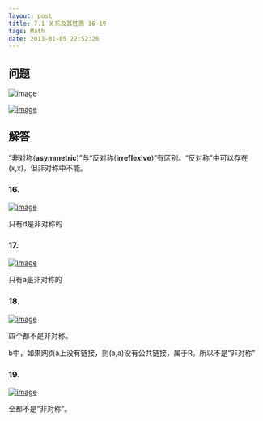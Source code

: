 ```yaml
---
layout: post
title: 7.1 关系及其性质 16-19
tags: Math
date: 2013-01-05 22:52:26
---
```


## 问题

[![image](http://freewind.me/wp-content/uploads/2013/01/image_thumb90.png "image")](http://freewind.me/wp-content/uploads/2013/01/image90.png)

[![image](http://freewind.me/wp-content/uploads/2013/01/image_thumb91.png "image")](http://freewind.me/wp-content/uploads/2013/01/image91.png)

## 解答

“非对称(**asymmetric**)”与“反对称(**irreflexive**)”有区别。“反对称”中可以存在(x,x)，但非对称中不能。

### 16.

[![image](http://freewind.me/wp-content/uploads/2013/01/image_thumb126.png "image")](http://freewind.me/wp-content/uploads/2013/01/image125.png)

只有d是非对称的

### 17.

[![image](http://freewind.me/wp-content/uploads/2013/01/image_thumb127.png "image")](http://freewind.me/wp-content/uploads/2013/01/image126.png)

只有a是非对称的

### 18.

[![image](http://freewind.me/wp-content/uploads/2013/01/image_thumb128.png "image")](http://freewind.me/wp-content/uploads/2013/01/image127.png)

四个都不是非对称。

b中，如果网页a上没有链接，则(a,a)没有公共链接，属于R。所以不是“非对称”

### 19.

[![image](http://freewind.me/wp-content/uploads/2013/01/image_thumb129.png "image")](http://freewind.me/wp-content/uploads/2013/01/image128.png)

全都不是“非对称”。
